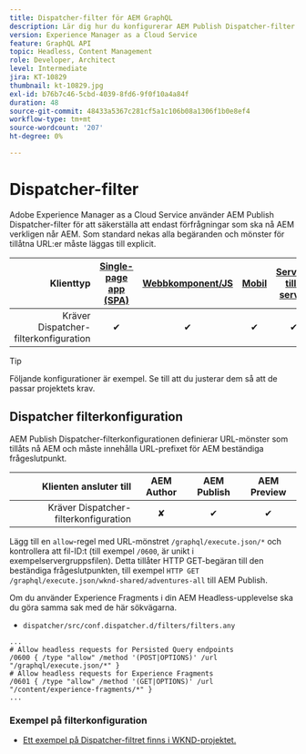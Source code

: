 ```yaml
---
title: Dispatcher-filter för AEM GraphQL
description: Lär dig hur du konfigurerar AEM Publish Dispatcher-filter för användning med AEM GraphQL.
version: Experience Manager as a Cloud Service
feature: GraphQL API
topic: Headless, Content Management
role: Developer, Architect
level: Intermediate
jira: KT-10829
thumbnail: kt-10829.jpg
exl-id: b76b7c46-5cbd-4039-8fd6-9f0f10a4a84f
duration: 48
source-git-commit: 48433a5367c281cf5a1c106b08a1306f1b0e8ef4
workflow-type: tm+mt
source-wordcount: '207'
ht-degree: 0%

---
```


# Dispatcher-filter

Adobe Experience Manager as a Cloud Service använder AEM Publish Dispatcher-filter för att säkerställa att endast förfrågningar som ska nå AEM verkligen når AEM. Som standard nekas alla begäranden och mönster för tillåtna URL:er måste läggas till explicit.

| Klienttyp | [Single-page app (SPA)](../spa.md) | [Webbkomponent/JS](../web-component.md) | [Mobil](../mobile.md) | [Server-till-server](../server-to-server.md) |
|------------------------------------------:|:---------------------:|:----------------:|:---------:|:----------------:|
| Kräver Dispatcher-filterkonfiguration | ✔ | ✔ | ✔ | ✔ |

>[!TIP]
>
> Följande konfigurationer är exempel. Se till att du justerar dem så att de passar projektets krav.

## Dispatcher filterkonfiguration

AEM Publish Dispatcher-filterkonfigurationen definierar URL-mönster som tillåts nå AEM och måste innehålla URL-prefixet för AEM beständiga frågeslutpunkt.

| Klienten ansluter till | AEM Author | AEM Publish | AEM Preview |
|------------------------------------------:|:----------:|:-------------:|:-------------:|
| Kräver Dispatcher-filterkonfiguration | ✘ | ✔ | ✔ |

Lägg till en `allow`-regel med URL-mönstret `/graphql/execute.json/*` och kontrollera att fil-ID:t (till exempel `/0600`, är unikt i exempelservergruppsfilen).
Detta tillåter HTTP GET-begäran till den beständiga frågeslutpunkten, till exempel `HTTP GET /graphql/execute.json/wknd-shared/adventures-all` till AEM Publish.

Om du använder Experience Fragments i din AEM Headless-upplevelse ska du göra samma sak med de här sökvägarna.

+ `dispatcher/src/conf.dispatcher.d/filters/filters.any`

```
...
# Allow headless requests for Persisted Query endpoints
/0600 { /type "allow" /method '(POST|OPTIONS)' /url "/graphql/execute.json/*" }
# Allow headless requests for Experience Fragments
/0601 { /type "allow" /method '(GET|OPTIONS)' /url "/content/experience-fragments/*" }
...
```

### Exempel på filterkonfiguration

+ [Ett exempel på Dispatcher-filtret finns i WKND-projektet.](https://github.com/adobe/aem-guides-wknd/blob/main/dispatcher/src/conf.dispatcher.d/filters/filters.any#L28)

